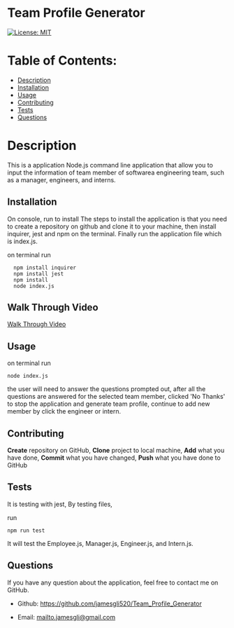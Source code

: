 
  # Team Profile Generator

  [![License: MIT](https://img.shields.io/badge/License-MIT-yellow.svg)](https://opensource.org/licenses/MIT) 

  # Table of Contents:
  * [Description](#description)
  * [Installation](#installation)
  * [Usage](#usage)
  * [Contributing](#contributing)
  * [Tests](#tests)
  * [Questions](#questions)

  # Description
  This is a application Node.js command line application that allow you to input the information of team member of softwarea engineering team, such as a manager, engineers, and interns.

  ## Installation
  On console, run to install
  The steps to install the application is that you need to create a repository on github and clone it to your machine, then install inquirer, jest and npm on the terminal. Finally run the application file which is index.js.
  
  on terminal run
  ```command-line  
    npm install inquirer 
    npm install jest
    npm install 
    node index.js 
  ```  
  ## Walk Through Video
  <a href=''>Walk Through Video </a>

  ## Usage
  on terminal run 
  ```command-line 
  node index.js 
  ``` 
  the user will need to answer the questions prompted out, after all the questions are answered for the selected team member, clicked 'No Thanks' to stop the application and generate team profile, continue to add new member by click the engineer or intern.

  ## Contributing
  **Create** repository on GitHub, **Clone** project to local machine, **Add** what you have done, **Commit** what you have changed, **Push** what you have done to GitHub

  ## Tests
  It is testing with jest, 
  By testing files, 
  
  run 
  ```Command-Line 
  npm run test
  ```
  It will test the Employee.js, Manager.js, Engineer.js, and Intern.js.

  ## Questions
  If you have any question about the application, feel free to contact me on GitHub.
  
  * Github: https://github.com/jamesgli520/Team_Profile_Generator
  
  * Email: mailto.jamesgli@gmail.com
  

